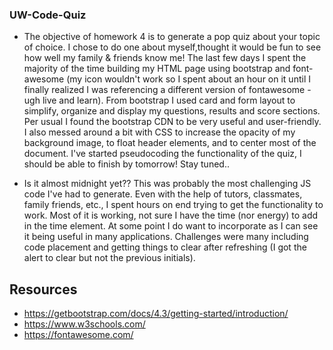 ### UW-Code-Quiz

- The objective of homework 4 is to generate a pop quiz about your topic of choice. I chose to do one about myself,thought it would be fun to see how well my family & friends know me! The last few days I spent the majority of the time building my HTML page using bootstrap and font-awesome (my icon wouldn't work so I spent about an hour on it until I finally realized I was referencing a different version of fontawesome - ugh live and learn). From bootstrap I used card and form layout to simplify, organize and display my questions, results and score sections. Per usual I found the bootstrap CDN to be very useful and user-friendly. I also messed around a bit with CSS to increase the opacity of my background image, to float header elements, and to center most of the document. I've started pseudocoding the functionality of the quiz, I should be able to finish by tomorrow! Stay tuned..

- Is it almost midnight yet?? This was probably the most challenging JS code I've had to generate. Even with the help of tutors, classmates, family friends, etc., I spent hours on end trying to get the functionality to work. Most of it is working, not sure I have the time (nor energy) to add in the time element. At some point I do want to incorporate as I can see it being useful in many applications. Challenges were many including code placement and getting things to clear after refreshing (I got the alert to clear but not the previous initials). 





## Resources

- https://getbootstrap.com/docs/4.3/getting-started/introduction/
- https://www.w3schools.com/
- https://fontawesome.com/
